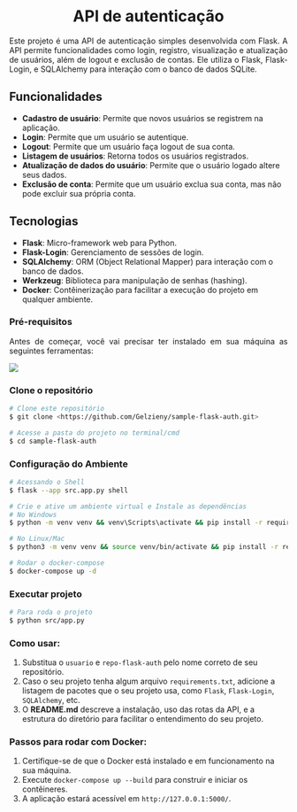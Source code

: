 <strong><h1 align="center"> API de autenticação </h1></strong>

<p align="justify">
Este projeto é uma API de autenticação simples desenvolvida com Flask. A API permite funcionalidades como login, registro, visualização e atualização de usuários, além de logout e exclusão de contas. Ele utiliza o Flask, Flask-Login, e SQLAlchemy para interação com o banco de dados SQLite.
</p>

## Funcionalidades

- **Cadastro de usuário**: Permite que novos usuários se registrem na aplicação.
- **Login**: Permite que um usuário se autentique.
- **Logout**: Permite que um usuário faça logout de sua conta.
- **Listagem de usuários**: Retorna todos os usuários registrados.
- **Atualização de dados do usuário**: Permite que o usuário logado altere seus dados.
- **Exclusão de conta**: Permite que um usuário exclua sua conta, mas não pode excluir sua própria conta.

## Tecnologias

- **Flask**: Micro-framework web para Python.
- **Flask-Login**: Gerenciamento de sessões de login.
- **SQLAlchemy**: ORM (Object Relational Mapper) para interação com o banco de dados.
- **Werkzeug**: Biblioteca para manipulação de senhas (hashing).
- **Docker**: Contêinerização para facilitar a execução do projeto em qualquer ambiente.


### Pré-requisitos

<p align="justify">Antes de começar, você vai precisar ter instalado em sua máquina as seguintes ferramentas:</p>

<a href="https://skillicons.dev">
  <img src="https://skillicons.dev/icons?i=git,vscode,python,postman,docker" />
</a>

### Clone o repositório

````bash
# Clone este repositório
$ git clone <https://github.com/Gelzieny/sample-flask-auth.git>

# Acesse a pasta do projeto no terminal/cmd
$ cd sample-flask-auth

````

### Configuração do Ambiente

````bash
# Acessando o Shell
$ flask --app src.app.py shell

# Crie e ative um ambiente virtual e Instale as dependências
# No Windows
$ python -m venv venv && venv\Scripts\activate && pip install -r requirements.txt

# No Linux/Mac 
$ python3 -m venv venv && source venv/bin/activate && pip install -r requirements.txt

# Rodar o docker-compose
$ docker-compose up -d
````

### Executar projeto

````bash
# Para roda o projeto
$ python src/app.py
````


### Como usar:

1. Substitua o `usuario` e `repo-flask-auth` pelo nome correto de seu repositório.
2. Caso o seu projeto tenha algum arquivo `requirements.txt`, adicione a listagem de pacotes que o seu projeto usa, como `Flask`, `Flask-Login`, `SQLAlchemy`, etc.
3. O **README.md** descreve a instalação, uso das rotas da API, e a estrutura do diretório para facilitar o entendimento do seu projeto.

### Passos para rodar com Docker:

1. Certifique-se de que o Docker está instalado e em funcionamento na sua máquina.
2. Execute `docker-compose up --build` para construir e iniciar os contêineres.
3. A aplicação estará acessível em `http://127.0.0.1:5000/`.